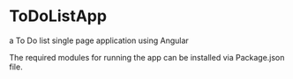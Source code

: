# ToDoListApp
a To Do list single page application using Angular

The required modules for running the app can be installed via Package.json file.

